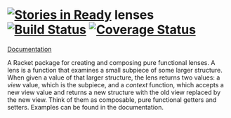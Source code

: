 [![Stories in Ready](https://badge.waffle.io/jackfirth/lenses.png?label=ready&title=Ready)](https://waffle.io/jackfirth/lenses)
lenses [![Build Status](https://travis-ci.org/jackfirth/doc-coverage.svg?branch=master)](https://travis-ci.org/jackfirth/doc-coverage) [![Coverage Status](https://coveralls.io/repos/jackfirth/lenses/badge.svg)](https://coveralls.io/r/jackfirth/lenses)
===================================
[Documentation](http://pkg-build.racket-lang.org/doc/lenses/index.html)

A Racket package for creating and composing pure functional lenses. A lens is a function that examines a small subpiece of some larger structure. When given a value of that larger structure, the lens returns two values: a *view* value, which is the subpiece, and a *context* function, which accepts a new view value and returns a new structure with the old view replaced by the new view. Think of them as composable, pure functional getters and setters. Examples can be found in the documentation.
